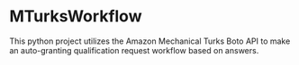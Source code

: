 # MTurksWorkflow
This python project utilizes the Amazon Mechanical Turks Boto API to make an auto-granting qualification request workflow based on answers.
